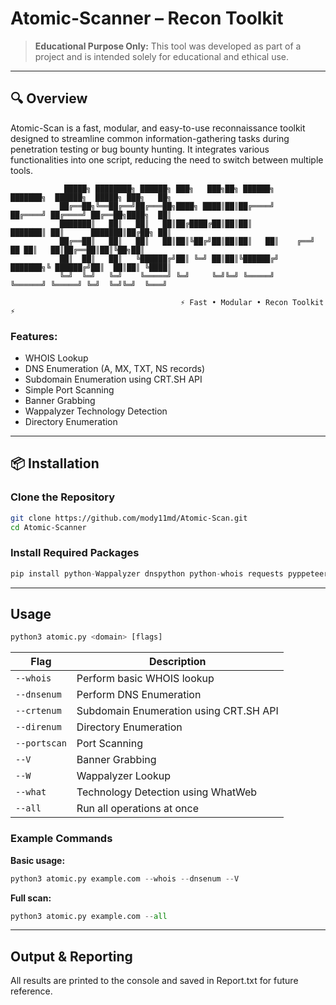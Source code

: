 #  Atomic-Scanner – Recon Toolkit

> **Educational Purpose Only:** This tool was developed as part of a project and is intended solely for educational and ethical use.

---

## 🔍 Overview

Atomic-Scan is a fast, modular, and easy-to-use reconnaissance toolkit designed to streamline common information-gathering tasks during penetration testing or bug bounty hunting. It integrates various functionalities into one script, reducing the need to switch between multiple tools.

                █████╗ ████████╗ ██████╗ ███╗   ███╗██╗ ██████╗     ███████╗  ██████╗  █████╗ ███╗   ██╗
               ██╔══██╗╚══██╔══╝██╔═══██╗████╗ ████║██║██╔════╝     ██╔════╝ ██╔════╝ ██╔══██╗████╗  ██║
               ███████║   ██║   ██║   ██║██╔████╔██║██║██║          ███████║ ██║      ███████║██╔██╗ ██║
               ██╔══██║   ██║   ██║   ██║██║╚██╔╝██║██║██║   ██║    ╔══╝  ██ ██║   ██║██╔══██║██║╚██╗██║
               ██║  ██║   ██║   ╚██████╔╝██║ ╚═╝ ██║██║╚██████╔╝    ███████╗╚ ██████╔╝██║  ██║██║ ╚████║
               ╚═╝  ╚═╝   ╚═╝    ╚═════╝ ╚═╝     ╚═╝╚═╝ ╚═════╝      ╚══════╝ ╚═════╝ ╚═╝  ╚═╝╚═╝  ╚═══╝
           
                                          ⚡ Fast • Modular • Recon Toolkit ⚡
### Features:
- WHOIS Lookup
- DNS Enumeration (A, MX, TXT, NS records)
- Subdomain Enumeration using CRT.SH API
- Simple Port Scanning
- Banner Grabbing
- Wappalyzer Technology Detection
- Directory Enumeration

---

## 📦 Installation

### Clone the Repository
```bash
git clone https://github.com/mody11md/Atomic-Scan.git
cd Atomic-Scanner
```
### Install Required Packages
```python
pip install python-Wappalyzer dnspython python-whois requests pyppeteer whatweb
```
---
## Usage
```python
python3 atomic.py <domain> [flags]
```
| Flag        | Description                              |
|-------------|------------------------------------------|
| `--whois`   | Perform basic WHOIS lookup               |
| `--dnsenum` | Perform DNS Enumeration                  |
| `--crtenum` | Subdomain Enumeration using CRT.SH API   |
| `--direnum` | Directory Enumeration                    |
| `--portscan`| Port Scanning                            |
| `--V`       | Banner Grabbing                          |
| `--W`       | Wappalyzer Lookup                        |
| `--what`    | Technology Detection using WhatWeb       |
| `--all`     | Run all operations at once               |
### Example Commands
**Basic usage:**
```python
python3 atomic.py example.com --whois --dnsenum --V
```
**Full scan:**
```python
python3 atomic.py example.com --all
```
---
## Output & Reporting
All results are printed to the console and saved in Report.txt for future reference.
